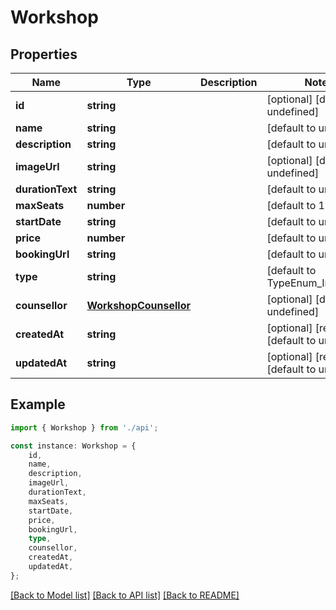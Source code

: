 # Workshop


## Properties

Name | Type | Description | Notes
------------ | ------------- | ------------- | -------------
**id** | **string** |  | [optional] [default to undefined]
**name** | **string** |  | [default to undefined]
**description** | **string** |  | [default to undefined]
**imageUrl** | **string** |  | [optional] [default to undefined]
**durationText** | **string** |  | [default to undefined]
**maxSeats** | **number** |  | [default to 100]
**startDate** | **string** |  | [default to undefined]
**price** | **number** |  | [default to undefined]
**bookingUrl** | **string** |  | [default to undefined]
**type** | **string** |  | [default to TypeEnum_Individual]
**counsellor** | [**WorkshopCounsellor**](WorkshopCounsellor.md) |  | [optional] [default to undefined]
**createdAt** | **string** |  | [optional] [readonly] [default to undefined]
**updatedAt** | **string** |  | [optional] [readonly] [default to undefined]

## Example

```typescript
import { Workshop } from './api';

const instance: Workshop = {
    id,
    name,
    description,
    imageUrl,
    durationText,
    maxSeats,
    startDate,
    price,
    bookingUrl,
    type,
    counsellor,
    createdAt,
    updatedAt,
};
```

[[Back to Model list]](../README.md#documentation-for-models) [[Back to API list]](../README.md#documentation-for-api-endpoints) [[Back to README]](../README.md)
